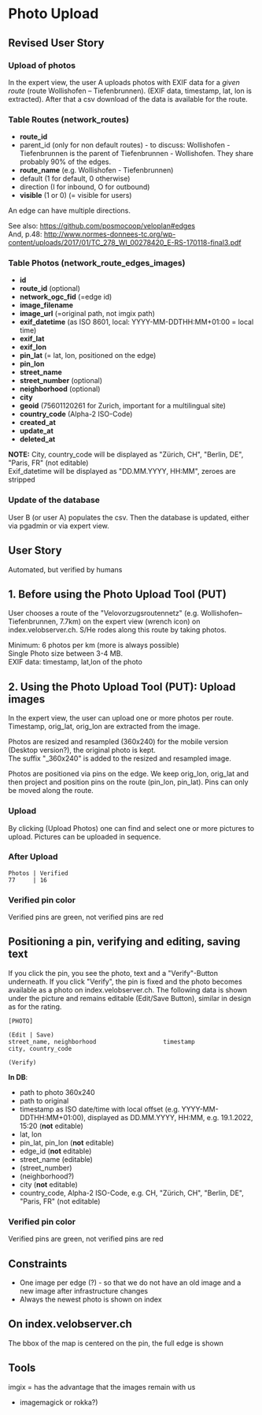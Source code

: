 # Photo Upload


## Revised User Story

### Upload of photos
In the expert view, the user A uploads photos with EXIF data for a *given route* (route Wollishofen – Tiefenbrunnen). 
(EXIF data, timestamp, lat, lon is extracted). After that a csv download of the data is available for the route. 


### Table Routes (network_routes)
- **route_id**
- parent_id (only for non default routes) - to discuss: Wollishofen - Tiefenbrunnen is the parent of Tiefenbrunnen - Wollishofen. They share probably 90% of the edges.
- **route_name** (e.g. Wollishofen - Tiefenbrunnen)
- default (1 for default, 0 otherwise)
- direction (I for inbound, O for outbound) 
- **visible** (1 or 0) (= visible for users)

An edge can have multiple directions.
                       
See also: https://github.com/posmocoop/veloplan#edges                   
And, p.48: http://www.normes-donnees-tc.org/wp-content/uploads/2017/01/TC_278_WI_00278420_E-RS-170118-final3.pdf

### Table Photos (network_route_edges_images)
- **id**
- **route_id** (optional)
- **network_ogc_fid** (=edge id)
- **image_filename** 
- **image_url** (=original path, not imgix path)
- **exif_datetime** (as ISO 8601, local: YYYY-MM-DDTHH:MM+01:00 = local time)
- **exif_lat**
- **exif_lon**
- **pin_lat** (= lat, lon, positioned on the edge)
- **pin_lon** 
- **street_name**
- **street_number** (optional)
- **neighborhood** (optional)
- **city**
- **geoid** (75601120261 for Zurich, important for a multilingual site)
- **country_code** (Alpha-2 ISO-Code)  
- **created_at**
- **update_at**
- **deleted_at**

**NOTE:** 
City, country_code will be displayed as "Zürich, CH", "Berlin, DE", "Paris, FR" (not editable)                   
Exif_datetime will be displayed as "DD.MM.YYYY, HH:MM", zeroes are stripped

### Update of the database
User B (or user A) populates the csv. Then the database is updated, either via pgadmin or via expert view. 




## User Story 
Automated, but verified by humans

## 1. Before using the Photo Upload Tool (PUT)
User chooses a route of the "Velovorzugsroutennetz" (e.g. Wollishofen–Tiefenbrunnen, 7.7km) on the expert view (wrench icon) on index.velobserver.ch. 
S/He rodes along this route by taking photos. 

Minimum: 6 photos per km (more is always possible)    
Single Photo size between 3-4 MB.               
EXIF data: timestamp, lat,lon of the photo              

## 2. Using the Photo Upload Tool (PUT): Upload images
In the expert view, the user can upload one or more photos per route.        
Timestamp, orig_lat, orig_lon are extracted from the image.          
               
Photos are resized and resampled (360x240) for the mobile version (Desktop version?), the original photo is kept.  
The suffix "_360x240" is added to the resized and resampled image.                    
            
Photos are positioned via pins on the edge. We keep orig_lon, orig_lat and then project and position pins on the route (pin_lon, pin_lat). Pins can only be moved along the route.        

### Upload 
By clicking (Upload Photos) one can find and select one or more pictures to upload. Pictures can be uploaded in sequence. 

### After Upload
```
Photos | Verified                 
77     | 16       
```   

### Verified pin color
Verified pins are green, not verified pins are red


## Positioning a pin, verifying and editing, saving text  

If you click the pin, you see the photo, text and a "Verify"-Button underneath. If you click "Verify", the pin is fixed and the photo becomes available as a photo on index.velobserver.ch. The following data is shown under the picture and remains editable (Edit/Save Button), similar in design as for the rating. 
```
[PHOTO]
          
(Edit | Save)            
street_name, neighborhood                   timestamp
city, country_code

(Verify)
```

**In DB**: 
- path to photo 360x240
- path to original
- timestamp as ISO date/time with local offset (e.g. YYYY-MM-DDTHH:MM+01:00), displayed as DD.MM.YYYY, HH:MM, e.g. 19.1.2022, 15:20 (**not** editable)
- lat, lon
- pin_lat, pin_lon (**not** editable)
- edge_id (**not** editable)
- street_name (editable)
- (street_number)
- (neighborhood?)
- city (**not** editable)
- country_code, Alpha-2 ISO-Code, e.g. CH, "Zürich, CH", "Berlin, DE", "Paris, FR" (not editable)

### Verified pin color
Verified pins are green, not verified pins are red


## Constraints
- One image per edge (?) - so that we do not have an old image and a new image after infrastructure changes
- Always the newest photo is shown on index

## On index.velobserver.ch
The bbox of the map is centered on the pin, the full edge is shown


## Tools
imgix = has the advantage that the images remain with us
- imagemagick or rokka?)








